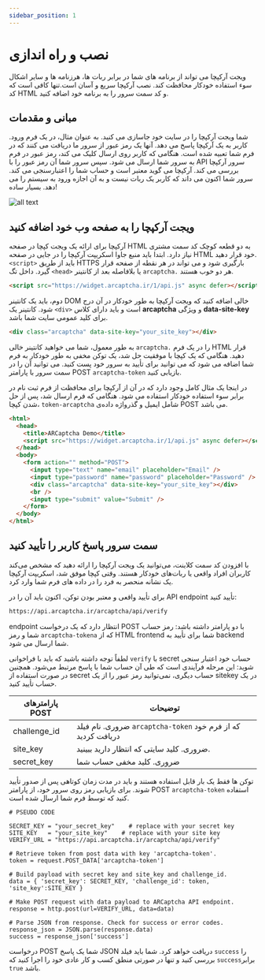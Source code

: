 ```yaml
---
sidebar_position: 1
---
```


# نصب و راه اندازی

ویجت آرکپچا می تواند از برنامه های شما در برابر ربات ها، هرزنامه ها و سایر اشکال سوء استفاده خودکار محافظت کند. نصب آرکپچا سریع و آسان است.تنها کافی است که کد HTML و کد سمت سرور را به برنامه خود اضافه کنید.
## مبانی و مقدمات

شما ویجت آرکپچا را در سایت خود جاسازی می کنید. به عنوان مثال، در یک فرم ورود. کاربر به یک آرکپچا پاسخ می دهد. آنها یک رمز عبور از سرور ما دریافت می کنند که در فرم شما تعبیه شده است. هنگامی که کاربر روی ارسال کلیک می کند، رمز عبور در فرم به سرور شما ارسال می شود. سپس سرور شما آن رمز عبور را با API سرور آرکپچا بررسی می کند. آرکپچا می گوید معتبر است و حساب شما را اعتبارسنجی می کند. سرور شما اکنون می داند که کاربر یک ربات نیست و به آن اجازه ورود به سیستم را می دهد. بسیار ساده!

![all text](/img/flow.png)

## ویجت آرکپچا را به صفحه وب خود اضافه کنید

آرکپچا برای ارائه یک ویجت کپچا در صفحه HTML به دو قطعه کوچک کد سمت مشتری نیاز دارد. ابتدا باید منبع جاوا اسکریپت آرکپچا را در جایی در صفحه HTML خود قرار دهید. `<script>` باید از طریق HTTPS بارگیری شود و می تواند در هر نقطه از صفحه قرار گیرد. داخل تگ `<head>` یا بلافاصله بعد از کانتینر `arcaptcha.` هر دو خوب هستند.

```html
<script src="https://widget.arcaptcha.ir/1/api.js" async defer></script>
```

دوم، باید یک کانتینر DOM خالی اضافه کنید که ویجت آرکپچا به طور خودکار در آن درج شود. کانتینر یک `<div>` است و باید دارای کلاس **arcaptcha** و ویژگی **data-site-key** برای کلید عمومی سایت شما باشد.

```html
<div class="arcaptcha" data-site-key="your_site_key"></div>
```
به طور معمول، شما می خواهید کانتینر خالی `arcaptcha.` را در یک فرم HTML قرار دهید. هنگامی که یک کپچا با موفقیت حل شد، یک توکن مخفی به طور خودکار به فرم شما اضافه می شود که می توانید برای تأیید به سرور خود پست کنید. می توانید آن را در سمت سرور با پارامتر POST `arcaptcha-token` بازیابی کنید.

در اینجا یک مثال کامل وجود دارد که در آن از آرکپچا برای محافظت از فرم ثبت نام در برابر سوء استفاده خودکار استفاده می شود. هنگامی که فرم ارسال شد، پس از حل شدن کپچا، `token-arcaptcha` شامل ایمیل و گذرواژه  داده‌ی POST می باشد.


```html
<html>
  <head>
    <title>ARCaptcha Demo</title>
    <script src="https://widget.arcaptcha.ir/1/api.js" async defer></script>
  </head>
  <body>
    <form action="" method="POST">
      <input type="text" name="email" placeholder="Email" />
      <input type="password" name="password" placeholder="Password" />
      <div class="arcaptcha" data-site-key="your_site_key"></div>
      <br />
      <input type="submit" value="Submit" />
    </form>
  </body>
</html>
```

## سمت سرور پاسخ کاربر را تأیید کنید

با افزودن کد سمت کلاینت، می‌توانید یک ویجت آرکپچا را ارائه دهید که مشخص می‌کند کاربران افراد واقعی یا ربات‌های خودکار هستند. وقتی کپچا موفق شد، اسکریپت آرکپچا یک نشانه منحصر به فرد را در داده های فرم شما وارد کرد.


برای تأیید واقعی و معتبر بودن توکن، اکنون باید آن را در API endpoint تأیید کنید:

```html
https://api.arcaptcha.ir/arcaptcha/api/verify
```

endpoint انتظار دارد که یک درخواست POST با دو پارامتر داشته باشد: رمز حساب شما و رمز `arcaptcha-tokena` که از HTML frontend شما برای تأیید به backend شما ارسال می شود.

لطفاً توجه داشته باشید که باید با فراخوانی `verify` با secret حساب خود اعتبار سنجی شوید: این مرحله  فرآیندی است که طی آن  حساب شما  با پاسخ مرتبط می‌شود. همچنین در صورت استفاده از secret حساب دیگری، نمی‌توانید رمز عبور را از یک sitekey در یک حساب تأیید کنید.


| پارامترهای POST | توضیحات                                                                |
| --------------- | ---------------------------------------------------------------------------- |
| challenge_id    |  ضروری. نام فیلد  `arcaptcha-token` که از فرم خود دریافت کردید|
| site_key        | ضروری. کلید سایتی که انتظار دارید ببینید.                                    |
| secret_key      | ضروری. کلید مخفی حساب شما                                          |

توکن ها فقط یک بار قابل استفاده هستند و باید در مدت زمان کوتاهی پس از صدور تأیید شوند. برای بازیابی رمز روی سرور خود، از پارامتر POST `arcaptcha-token` استفاده کنید که توسط فرم شما ارسال شده است.

```
# PSEUDO CODE

SECRET_KEY = "your_secret_key"    # replace with your secret key
SITE_KEY   = "your_site_key"    # replace with your site key
VERIFY_URL = "https://api.arcaptcha.ir/arcaptcha/api/verify"

# Retrieve token from post data with key 'arcaptcha-token'.
token = request.POST_DATA['arcaptcha-token']

# Build payload with secret key and site_key and challenge_id.
data = { 'secret_key': SECRET_KEY, 'challenge_id': token, 'site_key':SITE_KEY }

# Make POST request with data payload to ARCaptcha API endpoint.
response = http.post(url=VERIFY_URL, data=data)

# Parse JSON from response. Check for success or error codes.
response_json = JSON.parse(response.data)
success = response_json['success']
```

درخواست POST شما یک پاسخ JSON دریافت خواهد کرد. شما باید فیلد `success` را بررسی کنید و تنها در صورتی منطق کسب و کار عادی خود را اجرا کنید که `success`برابر `true` باشد.

